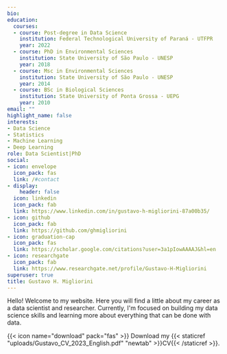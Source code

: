 ```yaml
---
bio:
education:
  courses:
  - course: Post-degree in Data Science
    institution: Federal Technological University of Paraná - UTFPR
    year: 2022
  - course: PhD in Environmental Sciences
    institution: State University of São Paulo - UNESP
    year: 2018
  - course: Msc in Environmental Sciences
    institution: State University of São Paulo - UNESP
    year: 2014
  - course: BSc in Biological Sciences
    institution: State University of Ponta Grossa - UEPG
    year: 2010
email: ""
highlight_name: false
interests:
- Data Science
- Statistics
- Machine Learning
- Deep Learning
role: Data Scientist|PhD
social:
- icon: envelope
  icon_pack: fas
  link: /#contact
- display:
    header: false
  icon: linkedin
  icon_pack: fab
  link: https://www.linkedin.com/in/gustavo-h-migliorini-87a00b35/
- icon: github
  icon_pack: fab
  link: https://github.com/ghmigliorini
- icon: graduation-cap
  icon_pack: fas
  link: https://scholar.google.com/citations?user=3a1pIowAAAAJ&hl=en
- icon: researchgate
  icon_pack: fab
  link: https://www.researchgate.net/profile/Gustavo-H-Migliorini
superuser: true
title: Gustavo H. Migliorini
---
```


Hello! Welcome to my website. Here you will find a little about my career as a data scientist and researcher. Currently, I'm focused on building my data science skills and learning more about everything that can be done with data.   

{{< icon name="download" pack="fas" >}} Download my {{< staticref "uploads/Gustavo_CV_2023_English.pdf" "newtab" >}}CV{{< /staticref >}}.
